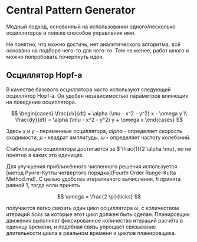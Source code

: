 # Central Pattern Generator

Модный подход, основанный на использовании одного/несколько осцилляторов и
поиске способов управления ими.

Не понятно, что можно достичь, нет аналитического алгоритма, всё основано на
подборе чего-то для чего-то. Тем не менее, работ много и можно попробовать
почерпнуть идеи.

## Осциллятор Hopf-а

В качестве базового осциллятора часто используют следующий осциллятор Hopf-а.
Он удобен независимостью параметров влияющих на поведение осциллятора.

$$
\begin{cases}
\frac{dx}{dt} = \alpha (\mu - x^2 - y^2) x - \omega y
\\
\frac{dy}{dt} = \alpha (\mu - x^2 - y^2) y + \omega x
\end{cases}
$$

Здесь $x$ и $y$ - переменные осциллятора, $alpha$ - определяет скорость сходимости, $\mu$ - квадрат амплитуды, $\omega$ - определяет частоту колебаний.

Стабилизация осциллятора достигается за $`\frac{1}{2 \alpha \mu}, но не понятно в каких это единицах.

Для улучшения приближённого численного решения используется [метод Рунге-Кутты четвёртого порядка](Fourth Order Runge-Kutta Method.md).
С целью удобства итеративного вычисления, $h$ принята равной $1$, тогда если принять

$$
\omega = \frac{2 \pi}{ticks}
$$

получается легко связать один цикл осциллятора $\omega$, с количеством итераций $ticks$ за которые этот цикл должен быть сделан.
Планировщик движения выполняет фиксированное количество итераций расчёта в единицу времени, и подобная связь упрощает связывание длительности цикла в реальном времени и циклов планировщика.
